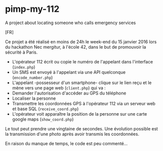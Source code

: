 # pimp-my-112
A project about locating someone who calls emergency services

[FR]

Ce projet a été réalisé en moins de 24h le week-end du 15 janvier 2016 lors du hackathon Nec mergitur, à l'école 42, dans le but de promouvoir la sécurité à Paris.

* L'opérateur 112 écrit ou copie le numéro de l'appelant dans l'interface (`index.php`)
* Un SMS est envoyé à l'appelant via une API quelconque (`encode_number.php`)
* L'appelant -possesseur d'un smartphone- clique sur le lien reçu et le mène vers une page web (`client.php`) qui va :
 * Demander l'autorisation d'accéder au GPS du téléphone
 * Localiser la personne
 * Transmettre les coordonnées GPS à l'opérateur 112 via un serveur web et base SQL (`receive_coord.php`)
* L'opérateur voit apparaître la position de la personne sur une carte google maps (`show_coord.php`)

Le tout peut prendre une vingtaine de secondes. Une évolution possible est la transmission d'une photo après avoir transmis les coordonnées.

En raison du manque de temps, le code est peu commenté...
